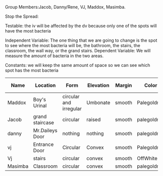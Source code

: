 Group Members:Jacob, Danny/Rene, VJ, Maddox, Masimba.

Stop the Spread:

Testable: the iv will be affected by the dv because only one of the spots will have the most bacteria

Independent Variable: The one thing that we are going to change is the spot to see where the most bacteria will be, the bathroom, the stairs, the classroom, the wall way, or the grand stairs. Dependent Variable: We will measure the amount of bacteria in the two areas.

Constants: we will keep the same amount of space so we can see which spot has the most bacteria

Name |	Location |	Form |	Elevation |	Margin |	Color |	gram value |	how much
--- |    --- |       --- | --- |   --- |       --- |    --- |  --- 
Maddox |	Boy's Urinal |	circular and irregular |	Umbonate |	smooth |	Palegoldrod |	positive/negative |	XL
Jacob |	grand staircase |	circular |	raised | smooth |	palegoldrod |	positive/negative |	L
danny | Mr.Daileys Door | nothing |	nothing |	smooth |	palegoldrod |	positive/negative |	L
vj |	Entrance Door |	Circular |	Convex |	smooth |	Palegoldrod |	positive |	XS
Vj |	stairs |	circular |	convex |	smooth |	OffWhite |	negative |	S
Masimba |	Classroom	| circular |	convex |	smooth |	palegoldrod |	negative |	M
